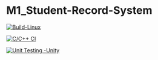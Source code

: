 # M1_Student-Record-System

[![Build-Linux](https://github.com/cvnjaideep/M1_Student-Record-System/actions/workflows/Build-Linux.yml/badge.svg)](https://github.com/cvnjaideep/M1_Student-Record-System/actions/workflows/Build-Linux.yml)

[![C/C++ CI](https://github.com/cvnjaideep/M1_Student-Record-System/actions/workflows/c-cpp.yml/badge.svg)](https://github.com/cvnjaideep/M1_Student-Record-System/actions/workflows/c-cpp.yml)

[![Unit Testing -Unity](https://github.com/cvnjaideep/M1_Student-Record-System/actions/workflows/unity.yml/badge.svg)](https://github.com/cvnjaideep/M1_Student-Record-System/actions/workflows/unity.yml)

